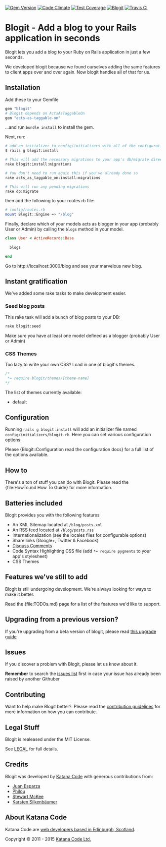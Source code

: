[![Gem Version](https://badge.fury.io/rb/blogit.png)](http://badge.fury.io/rb/blogit)
[![Code Climate](https://codeclimate.com/github/KatanaCode/blogit.png)](http://codeclimate.com/github/KatanaCode/blogit/)
[![Test Coverage](https://d3s6mut3hikguw.cloudfront.net/github/KatanaCode/blogit/badges/coverage.svg)](http://codeclimate.com/github/KatanaCode/blogit/badges/)
[![Blogit](https://gemnasium.com/KatanaCode/blogit.png)](https://gemnasium.com/KatanaCode/blogit)
[![Travis CI](https://travis-ci.org/KatanaCode/blogit.png)](https://travis-ci.org/KatanaCode/blogit.png)

# Blogit - Add a blog to your Rails application in seconds

Blogit lets you add a blog to your Ruby on Rails application in just a few seconds.

We developed blogit because we found ourselves adding the same features to client apps over and over again. Now blogit handles all of that for us.

## Installation

Add these to your Gemfile

``` ruby
gem "blogit"
# Blogit depends on ActsAsTaggableOn
gem "acts-as-taggable-on"
```

...and run `bundle install` to install the gem.

Next, run:

``` bash
# add an initializer to config/initializers with all of the configuration options
$ rails g blogit:install

# This will add the necessary migrations to your app's db/migrate directory
rake blogit:install:migrations

# You don't need to run again this if you've already done so
rake acts_as_taggable_on:install:migrations

# This will run any pending migrations
rake db:migrate

``` 

then add the following to your routes.rb file:

``` bash
# config/routes.rb
mount Blogit::Engine => "/blog"
```

Finally, declare which of your models acts as blogger in your app (probably User or Admin) by calling the `blogs` method in your model.

``` ruby
class User < ActiveRecord::Base
  
  blogs

end
```  

Go to http://localhost:3000/blog and see your marvelous new blog.

## Instant gratification

We've added some rake tasks to make development easier. 

### Seed blog posts

This rake task will add a bunch of blog posts to your DB:

``` bash
rake blogit:seed
```

Make sure you have at least one model defined as a blogger (probably User or Admin)

### CSS Themes

Too lazy to write your own CSS? Load in one of blogit's themes.

``` css
/*
 *= require blogit/themes/[theme-name]
*/
```

The list of themes currently available:

* default

## Configuration

Running `rails g blogit:install` will add an initializer file named `config/initializers/blogit.rb`. Here you can set various configuration options. 

Please {Blogit::Configuration read the configuration docs} for a full list of the options available.

## How to

There's a ton of stuff you can do with Blogit. Please read the {file:HowTo.md How To Guide} for more information.

## Batteries included

Blogit provides you with the following features

* An XML Sitemap located at `/blog/posts.xml`
* An RSS feed located at `/blog/posts.rss`
* Internationalization (see the locales files for configurable options)
* Share links (Google+, Twitter & Facebook)
* [Disquss Comments](http://disqus.com)
* Code Syntax Highlighting CSS file (add `*= require pygments` to your app's stylesheet)
* CSS Themes

## Features we've still to add

Blogit is still undergoing development. We're always looking for ways to make it better.

Read the {file:TODOs.md} page for a list of the features we'd like to support.

## Upgrading from a previous version?

If you're upgrading from a beta version of blogit, please read [this upgrade guide](http://blogit.katanacode.com/doc/file.Upgrading.html)

## Issues

If you discover a problem with Blogit, please let us know about it. 

**Remember** to search the [issues list](https://github.com/KatanaCode/blogit/issues) first in case your issue has already been raised
by another Githuber


## Contributing

Want to help make Blogit better?. Please read the [contribution guidelines](http://blogit.katanacode.com/doc/file.Contributing.html) for more information on how you can contribute.

## Legal Stuff

Blogit is realeased under the MIT License.

See [LEGAL][GithubLicence] for full details.

## Credits

Blogit was developed by [Katana Code](http://katanacode.com) with generous contributions from:

* [Juan Esparza](https://github.com/jjeb)
* [Philou](https://github.com/philou)
* [Stewart McKee](https://github.com/stewartmckee)
* [Karsten Silkenbäumer](https://github.com/kassi)

## About Katana Code

Katana Code are [web developers based in Edinburgh, Scotland](http://katanacode.com/ "Katana Code").

Copyright © 2011 - 2015 [Katana Code Ltd.](http://katanacode.com)

  [GithubLicence]: https://github.com/KatanaCode/blogit/blob/master/MIT-LICENSE